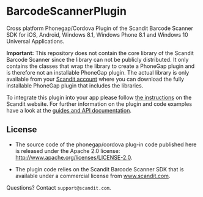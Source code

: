 BarcodeScannerPlugin
====================

Cross platform Phonegap/Cordova Plugin of the Scandit Barcode Scanner SDK for iOS, Android, Windows 8.1, Windows Phone 8.1 and Windows 10 Universal Applications.

**Important:** This repository does not contain the core library of the Scandit Barcode Scanner since the library can not be publicly distributed. It only contains the classes that wrap the library to create a PhoneGap plugin and is therefore not an installable PhoneGap plugin. The actual library is only available from your [Scandit account](https://ssl.scandit.com/account) where you can download the fully installable PhoneGap plugin that includes the libraries. 

To integrate this plugin into your app please follow [the instructions](http://docs.scandit.com/stable/phonegap/cordova-integrate.html) on the Scandit website. For further information on the plugin and code examples have a look at the [guides and API documentation](http://docs.scandit.com/stable/phonegap/index.html).


License
-------
* The source code of the phonegap/cordova plug-in code published here is released under the Apache 2.0 license: http://www.apache.org/licenses/LICENSE-2.0. 

* The plugin code relies on the Scandit Barcode Scanner SDK that is available under a commercial license from www.scandit.com.



Questions? Contact `support@scandit.com`.
